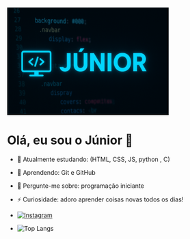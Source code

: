 <p alingn="center">
<img src="https://github.com/M4rky07/M4rky07/blob/main/banner 23 de ago. de 2025, 14_08_39.png" width="75%" alt="Banner">
</p>

# Olá, eu sou o Júnior 👋
- 🔭 Atualmente estudando: (HTML, CSS, JS, python , C)
- 🌱 Aprendendo: Git e GitHub
- 💬 Pergunte-me sobre: programação iniciante
- ⚡ Curiosidade: adoro aprender coisas novas todos os dias!
- [![Instagram](https://img.shields.io/badge/Instagram-%23E4405F.svg?style=for-the-badge&logo=Instagram&logoColor=white)](https://www.instagram.com/juniorgomes17_/)

- ![Top Langs](https://github-readme-stats.vercel.app/api/top-langs/?username=M4rky07&layout=compact&theme=radical)

